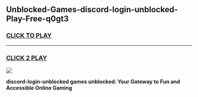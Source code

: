 
## Unblocked-Games-discord-login-unblocked-Play-Free-q0gt3
<h3>
<a href="https://premium76.site?title=discord-login-unblocked&ref=21A">CLICK TO PLAY</a></h3>
<hr>

<h3>
<a href="https://premium76.site?title=discord-login-unblocked&ref=21A">CLICK 2 PLAY</a>
  
</h3>

<a href="https://premium76.site?title=discord-login-unblocked&ref=21A"><img src="https://clearcache.store/games.png"></a>


**discord-login-unblocked games unblocked: Your Gateway to Fun and Accessible Online Gaming**
